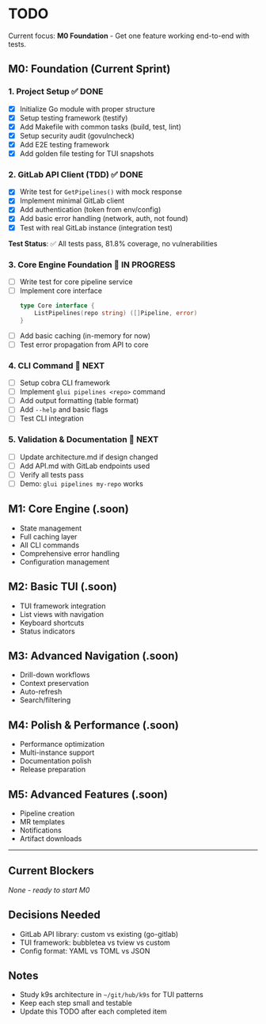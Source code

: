 # TODO

Current focus: **M0 Foundation** - Get one feature working end-to-end with tests.

## M0: Foundation (Current Sprint)

### 1. Project Setup ✅ DONE
- [x] Initialize Go module with proper structure
- [x] Setup testing framework (testify)
- [x] Add Makefile with common tasks (build, test, lint)
- [x] Setup security audit (govulncheck)
- [x] Add E2E testing framework
- [x] Add golden file testing for TUI snapshots

### 2. GitLab API Client (TDD) ✅ DONE
- [x] Write test for `GetPipelines()` with mock response
- [x] Implement minimal GitLab client
- [x] Add authentication (token from env/config)
- [x] Add basic error handling (network, auth, not found)
- [x] Test with real GitLab instance (integration test)

**Test Status**: ✅ All tests pass, 81.8% coverage, no vulnerabilities

### 3. Core Engine Foundation 🔄 IN PROGRESS
- [ ] Write test for core pipeline service
- [ ] Implement core interface
  ```go
  type Core interface {
      ListPipelines(repo string) ([]Pipeline, error)
  }
  ```
- [ ] Add basic caching (in-memory for now)
- [ ] Test error propagation from API to core

### 4. CLI Command 🔄 NEXT
- [ ] Setup cobra CLI framework
- [ ] Implement `glui pipelines <repo>` command
- [ ] Add output formatting (table format)
- [ ] Add `--help` and basic flags
- [ ] Test CLI integration

### 5. Validation & Documentation 🔄 NEXT
- [ ] Update architecture.md if design changed
- [ ] Add API.md with GitLab endpoints used
- [ ] Verify all tests pass
- [ ] Demo: `glui pipelines my-repo` works

## M1: Core Engine (.soon)
- State management
- Full caching layer
- All CLI commands
- Comprehensive error handling
- Configuration management

## M2: Basic TUI (.soon)
- TUI framework integration
- List views with navigation
- Keyboard shortcuts
- Status indicators

## M3: Advanced Navigation (.soon)
- Drill-down workflows
- Context preservation
- Auto-refresh
- Search/filtering

## M4: Polish & Performance (.soon)
- Performance optimization
- Multi-instance support
- Documentation polish
- Release preparation

## M5: Advanced Features (.soon)
- Pipeline creation
- MR templates
- Notifications
- Artifact downloads

---

## Current Blockers
*None - ready to start M0*

## Decisions Needed
- GitLab API library: custom vs existing (go-gitlab)
- TUI framework: bubbletea vs tview vs custom
- Config format: YAML vs TOML vs JSON

## Notes
- Study k9s architecture in `~/git/hub/k9s` for TUI patterns
- Keep each step small and testable
- Update this TODO after each completed item
